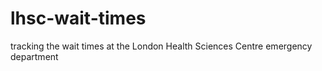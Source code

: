 # lhsc-wait-times
tracking the wait times at the London Health Sciences Centre emergency department
